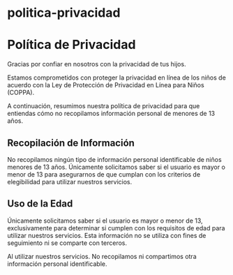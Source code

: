 # politica-privacidad

<!DOCTYPE html>
<html lang="es">
<head>
    <meta charset="UTF-8">
    <meta name="viewport" content="width=device-width, initial-scale=1.0">
</head>
<body>
    <div class="container">
        <h1>Política de Privacidad</h1>
        <p>Gracias por confiar en nosotros con la privacidad de tus hijos.</p>
        <p>Estamos comprometidos con proteger la privacidad en línea de los niños de acuerdo con la Ley de Protección de Privacidad en Línea para Niños (COPPA).</p>
        <p>A continuación, resumimos nuestra política de privacidad para que entiendas cómo no recopilamos información personal de menores de 13 años.</p>
        <h2>Recopilación de Información</h2>
        <p>No recopilamos ningún tipo de información personal identificable de niños menores de 13 años. Únicamente solicitamos saber si el usuario es mayor o menor de 13 para asegurarnos de que cumplan con los criterios de elegibilidad para utilizar nuestros servicios.</p>
        <h2>Uso de la Edad</h2>
        <p>Únicamente solicitamos saber si el usuario es mayor o menor de 13, exclusivamente para determinar si cumplen con los requisitos de edad para utilizar nuestros servicios. Esta información no se utiliza con fines de seguimiento ni se comparte con terceros.</p>
        <p>Al utilizar nuestros servicios. No recopilamos ni compartimos otra información personal identificable.</p>
    </div>
</body>
</html>
